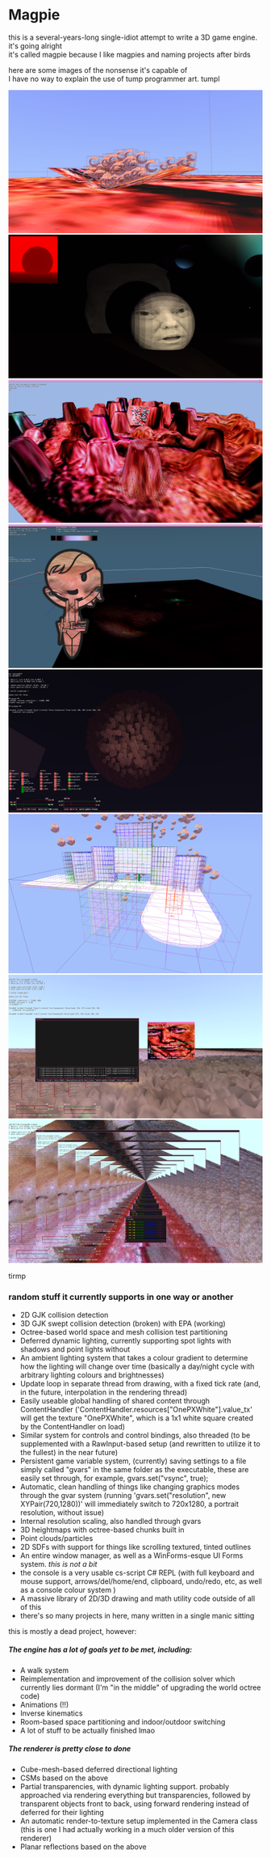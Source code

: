# Magpie

this is a several-years-long single-idiot attempt to write a 3D game engine. it's going alright<br>
it's called magpie because I like magpies and naming projects after birds<br>

here are some images of the nonsense it's capable of<br>
I have no way to explain the use of tump programmer art. tumpl<br>

![](img/scr133235758403855399.png)![](img/scr133114626191656635.png)
![](img/scr133044561005967787.jpg)![](img/scr132966595510168487.jpg)
![](img/scr133091138553824388.png)![](img/scr133215412581394526.png)
![](img/scr133086050450791444.png)![](img/scr133085982162092423.png)

<p>tirmp</p>


### random stuff it currently supports in one way or another
- 2D GJK collision detection
- 3D GJK swept collision detection (broken) with EPA (working)
- Octree-based world space and mesh collision test partitioning
- Deferred dynamic lighting, currently supporting spot lights with shadows and point lights without
- An ambient lighting system that takes a colour gradient to determine how the lighting will change over time (basically a day/night cycle with arbitrary lighting colours and brightnesses)
- Update loop in separate thread from drawing, with a fixed tick rate (and, in the future, interpolation in the rendering thread)
- Easily useable global handling of shared content through ContentHandler ('ContentHandler.resources["OnePXWhite"].value_tx' will get the texture "OnePXWhite", which is a 1x1 white square created by the ContentHandler on load)
- Similar system for controls and control bindings, also threaded (to be supplemented with a RawInput-based setup (and rewritten to utilize it to the fullest) in the near future)
- Persistent game variable system, (currently) saving settings to a file simply called "gvars" in the same folder as the executable, these are easily set through, for example, gvars.set("vsync", true);
- Automatic, clean handling of things like changing graphics modes through the gvar system (running 'gvars.set("resolution", new XYPair(720,1280))' will immediately switch to 720x1280, a portrait resolution, without issue) 
- Internal resolution scaling, also handled through gvars
- 3D heightmaps with octree-based chunks built in
- Point clouds/particles
- 2D SDFs with support for things like scrolling textured, tinted outlines
- An entire window manager, as well as a WinForms-esque UI Forms system. *this is not a bit*
- the console is a very usable cs-script C# REPL (with full keyboard and mouse support, arrows/del/home/end, clipboard, undo/redo, etc, as well as a console colour system )
- A massive library of 2D/3D drawing and math utility code outside of all of this
- there's so many projects in here, many written in a single manic sitting

this is mostly a dead project, however:

##### The engine has a lot of goals yet to be met, including:
- A walk system
- Reimplementation and improvement of the collision solver which currently lies dormant (I'm "in the middle" of upgrading the world octree code)
- Animations (!!)
- Inverse kinematics
- Room-based space partitioning and indoor/outdoor switching
- A lot of stuff to be actually finished lmao

##### The renderer is pretty close to done
- Cube-mesh-based deferred directional lighting
- CSMs based on the above
- Partial transparencies, with dynamic lighting support. probably approached via rendering everything but transparencies, followed by transparent objects front to back, using forward rendering instead of deferred for their lighting
- An automatic render-to-texture setup implemented in the Camera class (this is one I had actually working in a much older version of this renderer)
- Planar reflections based on the above


